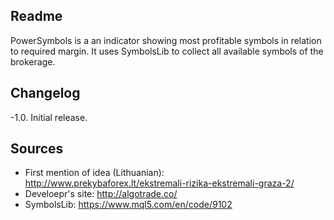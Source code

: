 ## Readme

PowerSymbols is a an indicator showing most profitable symbols in relation to required margin. It uses SymbolsLib to collect all available symbols of the brokerage.

## Changelog

-1.0. Initial release.

## Sources

- First mention of idea (Lithuanian): http://www.prekybaforex.lt/ekstremali-rizika-ekstremali-graza-2/
- Develoepr's site: http://algotrade.co/
- SymbolsLib: https://www.mql5.com/en/code/9102
